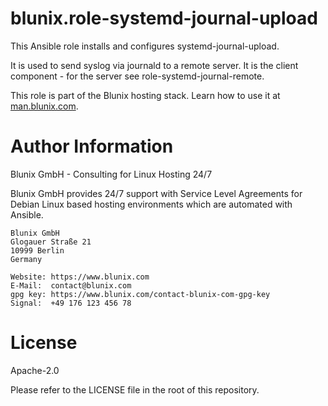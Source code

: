 # blunix.role-systemd-journal-upload
This Ansible role installs and configures systemd-journal-upload.

It is used to send syslog via journald to a remote server. It is the client component - for the server see role-systemd-journal-remote.

This role is part of the Blunix hosting stack. Learn how to use it at <a href="https://man.blunix.com/" target="_blank">man.blunix.com</a>.

# Author Information
Blunix GmbH - Consulting for Linux Hosting 24/7

Blunix GmbH provides 24/7 support with Service Level Agreements for Debian Linux based hosting environments which are automated with Ansible.

```
Blunix GmbH
Glogauer Straße 21
10999 Berlin
Germany

Website: https://www.blunix.com
E-Mail:  contact@blunix.com
gpg key: https://www.blunix.com/contact-blunix-com-gpg-key
Signal:  +49 176 123 456 78
```

# License
Apache-2.0

Please refer to the LICENSE file in the root of this repository.
